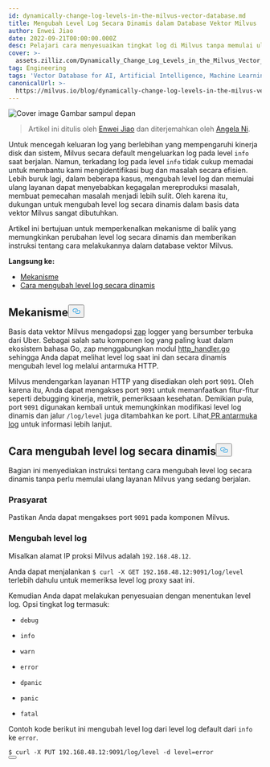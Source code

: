 ```yaml
---
id: dynamically-change-log-levels-in-the-milvus-vector-database.md
title: Mengubah Level Log Secara Dinamis dalam Database Vektor Milvus
author: Enwei Jiao
date: 2022-09-21T00:00:00.000Z
desc: Pelajari cara menyesuaikan tingkat log di Milvus tanpa memulai ulang layanan.
cover: >-
  assets.zilliz.com/Dynamically_Change_Log_Levels_in_the_Milvus_Vector_Database_58e31c66cc.png
tag: Engineering
tags: 'Vector Database for AI, Artificial Intelligence, Machine Learning'
canonicalUrl: >-
  https://milvus.io/blog/dynamically-change-log-levels-in-the-milvus-vector-database.md
---
```

<p>
  
   <span class="img-wrapper"> <img translate="no" src="https://assets.zilliz.com/Dynamically_Change_Log_Levels_in_the_Milvus_Vector_Database_58e31c66cc.png" alt="Cover image" class="doc-image" id="cover-image" />
   </span> <span class="img-wrapper"> <span>Gambar sampul depan</span> </span></p>
<blockquote>
<p>Artikel ini ditulis oleh <a href="https://github.com/jiaoew1991">Enwei Jiao</a> dan diterjemahkan oleh <a href="https://www.linkedin.com/in/yiyun-n-2aa713163/">Angela Ni</a>.</p>
</blockquote>
<p>Untuk mencegah keluaran log yang berlebihan yang mempengaruhi kinerja disk dan sistem, Milvus secara default mengeluarkan log pada level <code translate="no">info</code> saat berjalan. Namun, terkadang log pada level <code translate="no">info</code> tidak cukup memadai untuk membantu kami mengidentifikasi bug dan masalah secara efisien. Lebih buruk lagi, dalam beberapa kasus, mengubah level log dan memulai ulang layanan dapat menyebabkan kegagalan mereproduksi masalah, membuat pemecahan masalah menjadi lebih sulit. Oleh karena itu, dukungan untuk mengubah level log secara dinamis dalam basis data vektor Milvus sangat dibutuhkan.</p>
<p>Artikel ini bertujuan untuk memperkenalkan mekanisme di balik yang memungkinkan perubahan level log secara dinamis dan memberikan instruksi tentang cara melakukannya dalam database vektor Milvus.</p>
<p><strong>Langsung ke:</strong></p>
<ul>
<li><a href="#Mechanism">Mekanisme</a></li>
<li><a href="#How-to-dynamically-change-log-levels">Cara mengubah level log secara dinamis</a></li>
</ul>
<h2 id="Mechanism" class="common-anchor-header">Mekanisme<button data-href="#Mechanism" class="anchor-icon" translate="no">
      <svg translate="no"
        aria-hidden="true"
        focusable="false"
        height="20"
        version="1.1"
        viewBox="0 0 16 16"
        width="16"
      >
        <path
          fill="#0092E4"
          fill-rule="evenodd"
          d="M4 9h1v1H4c-1.5 0-3-1.69-3-3.5S2.55 3 4 3h4c1.45 0 3 1.69 3 3.5 0 1.41-.91 2.72-2 3.25V8.59c.58-.45 1-1.27 1-2.09C10 5.22 8.98 4 8 4H4c-.98 0-2 1.22-2 2.5S3 9 4 9zm9-3h-1v1h1c1 0 2 1.22 2 2.5S13.98 12 13 12H9c-.98 0-2-1.22-2-2.5 0-.83.42-1.64 1-2.09V6.25c-1.09.53-2 1.84-2 3.25C6 11.31 7.55 13 9 13h4c1.45 0 3-1.69 3-3.5S14.5 6 13 6z"
        ></path>
      </svg>
    </button></h2><p>Basis data vektor Milvus mengadopsi <a href="https://github.com/uber-go/zap">zap</a> logger yang bersumber terbuka dari Uber. Sebagai salah satu komponen log yang paling kuat dalam ekosistem bahasa Go, zap menggabungkan modul <a href="https://github.com/uber-go/zap/blob/master/http_handler.go">http_handler.go</a> sehingga Anda dapat melihat level log saat ini dan secara dinamis mengubah level log melalui antarmuka HTTP.</p>
<p>Milvus mendengarkan layanan HTTP yang disediakan oleh port <code translate="no">9091</code>. Oleh karena itu, Anda dapat mengakses port <code translate="no">9091</code> untuk memanfaatkan fitur-fitur seperti debugging kinerja, metrik, pemeriksaan kesehatan. Demikian pula, port <code translate="no">9091</code> digunakan kembali untuk memungkinkan modifikasi level log dinamis dan jalur <code translate="no">/log/level</code> juga ditambahkan ke port. Lihat<a href="https://github.com/milvus-io/milvus/pull/18430"> PR antarmuka log</a> untuk informasi lebih lanjut.</p>
<h2 id="How-to-dynamically-change-log-levels" class="common-anchor-header">Cara mengubah level log secara dinamis<button data-href="#How-to-dynamically-change-log-levels" class="anchor-icon" translate="no">
      <svg translate="no"
        aria-hidden="true"
        focusable="false"
        height="20"
        version="1.1"
        viewBox="0 0 16 16"
        width="16"
      >
        <path
          fill="#0092E4"
          fill-rule="evenodd"
          d="M4 9h1v1H4c-1.5 0-3-1.69-3-3.5S2.55 3 4 3h4c1.45 0 3 1.69 3 3.5 0 1.41-.91 2.72-2 3.25V8.59c.58-.45 1-1.27 1-2.09C10 5.22 8.98 4 8 4H4c-.98 0-2 1.22-2 2.5S3 9 4 9zm9-3h-1v1h1c1 0 2 1.22 2 2.5S13.98 12 13 12H9c-.98 0-2-1.22-2-2.5 0-.83.42-1.64 1-2.09V6.25c-1.09.53-2 1.84-2 3.25C6 11.31 7.55 13 9 13h4c1.45 0 3-1.69 3-3.5S14.5 6 13 6z"
        ></path>
      </svg>
    </button></h2><p>Bagian ini menyediakan instruksi tentang cara mengubah level log secara dinamis tanpa perlu memulai ulang layanan Milvus yang sedang berjalan.</p>
<h3 id="Prerequisite" class="common-anchor-header">Prasyarat</h3><p>Pastikan Anda dapat mengakses port <code translate="no">9091</code> pada komponen Milvus.</p>
<h3 id="Change-the-log-level" class="common-anchor-header">Mengubah level log</h3><p>Misalkan alamat IP proksi Milvus adalah <code translate="no">192.168.48.12</code>.</p>
<p>Anda dapat menjalankan <code translate="no">$ curl -X GET 192.168.48.12:9091/log/level</code> terlebih dahulu untuk memeriksa level log proxy saat ini.</p>
<p>Kemudian Anda dapat melakukan penyesuaian dengan menentukan level log. Opsi tingkat log termasuk:</p>
<ul>
<li><p><code translate="no">debug</code></p></li>
<li><p><code translate="no">info</code></p></li>
<li><p><code translate="no">warn</code></p></li>
<li><p><code translate="no">error</code></p></li>
<li><p><code translate="no">dpanic</code></p></li>
<li><p><code translate="no">panic</code></p></li>
<li><p><code translate="no">fatal</code></p></li>
</ul>
<p>Contoh kode berikut ini mengubah level log dari level log default dari <code translate="no">info</code> ke <code translate="no">error</code>.</p>
<pre><code translate="no" class="language-Python">$ curl -X PUT 192.168.48.12:9091/log/level -d level=error
<button class="copy-code-btn"></button></code></pre>
